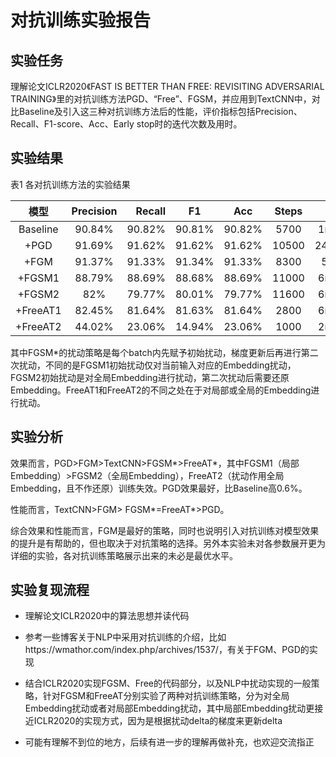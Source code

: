 # 对抗训练实验报告

## 实验任务

理解论文ICLR2020《FAST IS BETTER THAN FREE: REVISITING ADVERSARIAL TRAINING》里的对抗训练方法PGD、“Free”、FGSM，并应用到TextCNN中，对比Baseline及引入这三种对抗训练方法后的性能，评价指标包括Precision、Recall、F1-score、Acc、Early stop时的迭代次数及用时。

## 实验结果

表1 各对抗训练方法的实验结果

模型 |	Precision	| Recall	| F1	| Acc	| Steps	| Cost 
:---:|:----------:|--------:|:----:|:---:|:-----:|:----:|
Baseline | 90.84%	| 90.82%	| 90.81%	| 90.82%	| 5700	| 1min53s 
+PGD	| 91.69%	| 91.62%	| 91.62%	| 91.62%	| 10500	| 24min33s 
+FGM	| 91.37%	| 91.33%	| 91.34%	| 91.33%	| 8300	| 5min5s 
+FGSM1	| 88.79%	| 88.69%	| 88.68%	| 88.69%	| 11000	| 6min58s 
+FGSM2	| 82%	| 79.77%	| 80.01%	| 79.77%	| 11600	| 6min59s 
+FreeAT1	| 82.45%	| 81.64%	| 81.63%	| 81.64%	| 2800	| 6min21s 
+FreeAT2	| 44.02%	| 23.06%	| 14.94%	| 23.06%	| 1000	| 2min11s 

其中FGSM*的扰动策略是每个batch内先赋予初始扰动，梯度更新后再进行第二次扰动，不同的是FGSM1初始扰动仅对当前输入对应的Embedding扰动，FGSM2初始扰动是对全局Embedding进行扰动，第二次扰动后需要还原Embedding。FreeAT1和FreeAT2的不同之处在于对局部或全局的Embedding进行扰动。

## 实验分析

效果而言，PGD>FGM>TextCNN>FGSM*>FreeAT*，其中FGSM1（局部Embedding）>FGSM2（全局Embedding），FreeAT2（扰动作用全局Embedding，且不作还原）训练失效。PGD效果最好，比Baseline高0.6%。

性能而言，TextCNN>FGM> FGSM*=FreeAT*>PGD。

综合效果和性能而言，FGM是最好的策略，同时也说明引入对抗训练对模型效果的提升是有帮助的，但也取决于对抗策略的选择。另外本实验未对各参数展开更为详细的实验，各对抗训练策略展示出来的未必是最优水平。

## 实验复现流程

* 理解论文ICLR2020中的算法思想并读代码

* 参考一些博客关于NLP中采用对抗训练的介绍，比如https://wmathor.com/index.php/archives/1537/，有关于FGM、PGD的实现

* 结合ICLR2020实现FGSM、Free的代码部分，以及NLP中扰动实现的一般策略，针对FGSM和FreeAT分别实验了两种对抗训练策略，分为对全局Embedding扰动或者对局部Embedding扰动，其中局部Embedding扰动更接近ICLR2020的实现方式，因为是根据扰动delta的梯度来更新delta

* 可能有理解不到位的地方，后续有进一步的理解再做补充，也欢迎交流指正

